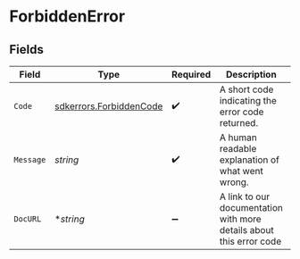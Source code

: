 # ForbiddenError


## Fields

| Field                                                               | Type                                                                | Required                                                            | Description                                                         | Example                                                             |
| ------------------------------------------------------------------- | ------------------------------------------------------------------- | ------------------------------------------------------------------- | ------------------------------------------------------------------- | ------------------------------------------------------------------- |
| `Code`                                                              | [sdkerrors.ForbiddenCode](../../models/sdkerrors/forbiddencode.md)  | :heavy_check_mark:                                                  | A short code indicating the error code returned.                    | forbidden                                                           |
| `Message`                                                           | *string*                                                            | :heavy_check_mark:                                                  | A human readable explanation of what went wrong.                    | The requested resource was not found.                               |
| `DocURL`                                                            | **string*                                                           | :heavy_minus_sign:                                                  | A link to our documentation with more details about this error code | https://dub.co/docs/api-reference/errors#forbidden                  |